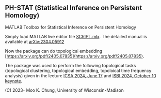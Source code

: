 ## PH-STAT (Statistical Inference on Persistent Homology)

MATLAB Toolbox for Statistical Inference on Persistent Homology

Simply load MATLAB live editor file [SCRIPT.mlx](https://github.com/laplcebeltrami/PH-STAT/blob/main/SCRIPT.mlx). The detailed manual is available at [arXiv:2304.05912](http://arxiv.org/abs/2304.05912) 


Now the package can do topological embedding 
[https://arxiv.org/pdf/2405.07835](https://arxiv.org/pdf/2405.07835).

The package was used to perform the following topological tasks (topological clustering, topological embedding, topoloical time frequency analysis) given in the lecture
[ICSA 2024, June 17](https://github.com/laplcebeltrami/PH-STAT/blob/main/2024.06.17.ICSA.pdf) and [ISBI 2024, October 10 keynote](https://github.com/laplcebeltrami/PH-STAT/blob/main/2024.10.10.MICCAI.pdf).



(C) 2023- Moo K. Chung, University of Wisconsin-Madison


